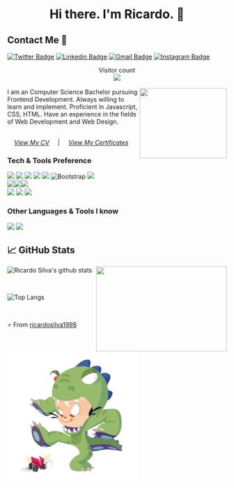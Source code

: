 <h1 align="center"> Hi there. I'm Ricardo. 👋 </h1>

##  Contact Me :speech_balloon:
[![Twitter Badge](https://img.shields.io/badge/-@R1C4RD098-1ca0f1?style=flat-square&labelColor=1ca0f1&logo=twitter&logoColor=white&link=https://twitter.com/R1C4RD098)](https://twitter.com/R1C4RD098) [![Linkedin Badge](https://img.shields.io/badge/-ricardosilva1998-blue?style=flat-square&logo=Linkedin&logoColor=white&link=https://www.linkedin.com/in/ricardosilva1998/)](https://www.linkedin.com/in/ricardosilva98/) [![Gmail Badge](https://img.shields.io/badge/-ricardomrbs1998@gmail.com-c14438?style=flat-square&logo=Gmail&logoColor=white&link=mailto:ricardomrbs1998@gmail.com)](mailto:ricardomrbs1998@gmail.com) [![Instagram Badge](https://img.shields.io/badge/-@r1card0s98-e4405f?style=flat-square&labelColor=f94877&logo=instagram&logoColor=white&link=https://www.instagram.com/r1card0s98//)](https://www.instagram.com/r1card0s98/)

<p align="center"> 
  Visitor count<br>
  <img src="https://profile-counter.glitch.me/ricardosilva1998/count.svg" />
</p>

<img align="right" width="200" height="161" src="https://media.giphy.com/media/26AHqZycSplGWWPAI/giphy.gif" width="24px">

I am an Computer Science Bachelor pursuing Frontend Development. Always willing to learn and implement. Proficient in Javascript, CSS, HTML. Have an experience in the fields of Web Development and Web Design. <br /><br />


&nbsp; &nbsp; *[View My CV](https://www.linkedin.com/in/ricardosilva98/)*
&nbsp; &nbsp; |  &nbsp; &nbsp; *[View My Certificates](https://www.linkedin.com/in/ricardosilva98/)*
<br />


### Tech & Tools Preference
<img src = "https://img.shields.io/badge/-HTML5-E34F26?style=flat&logo=html5&logoColor=white"> <img src = "https://img.shields.io/badge/-CSS3-1572B6?style=flat&logo=css3&logoColor=white"> <img src = "https://img.shields.io/badge/JavaScript-F7DF1E?style=flat&logo=javascript&logoColor=black"> <img src = "https://img.shields.io/badge/Vue.js-35495E?style=flat&logo=vue.js&logoColor=4FC08D"> <img src = "https://img.shields.io/badge/Axios-35495E?style=flat&logo=axios&logoColor=4FC08D"> ![Bootstrap](https://img.shields.io/badge/-Bootstrap-563D7C?style=flat-square&logo=bootstrap) <img src = "https://img.shields.io/badge/firebase-ffca28?style=flat&logo=firebase&logoColor=black" >
<br />
<img src="http://img.shields.io/badge/-Git-F1502F?style=flat&logo=git&logoColor=FFFFFF"><img src="http://img.shields.io/badge/-Github-000000?style=flat&logo=github&logoColor=FFFFFF"><img src="http://img.shields.io/badge/-VS%20Code-007ACC?style=flat&logo=visual%20studio%20code&logoColor=white"> 
<br />
<img src="https://img.shields.io/badge/-Microsoft%20Word-164ead?style=flat&logo=microsoft%20word"> <img src="https://img.shields.io/badge/-Microsoft%20Excel-026f39?style=flat&logo=microsoft%20excel"> <img src="https://img.shields.io/badge/-Microsoft%20PowerPoint-b9361a?style=flat&logo=microsoft%20powerpoint">
<br />
### Other Languages & Tools I know
<img src="http://img.shields.io/badge/-Java-F89820?style=flat&logo=java&logoColor=white">  <img src = "https://img.shields.io/badge/Xampp-F37623?style=flat&logo=xampp&logoColor=white" >

## &#x1f4c8; GitHub Stats
<img src="https://miro.medium.com/max/480/0*tWkX7jycteZn1qbC.gif" width="300px" height="195px" align="right"/>

![Ricardo Silva's github stats](https://github-readme-stats.vercel.app/api?username=ricardosilva1998&show_icons=true&hide_border=true&theme=react)

<br>

![Top Langs](https://github-readme-stats.vercel.app/api/top-langs/?username=ricardosilva1998&theme=radical)<img src="https://github.com/SatYu26/SatYu26/blob/master/Assets/dinotocat.png" alt="dinotocat" style="float: left; margin-right: 10px;" width="300px" />

<br>

⭐️ From [ricardosilva1998](https://github.com/ricardosilva1998)
